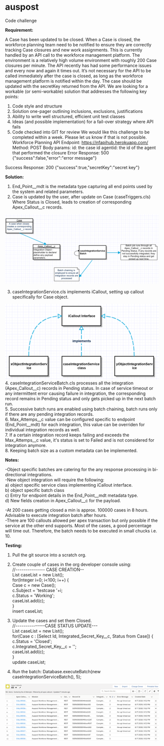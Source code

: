 # auspost
Code challenge

<b>Requirement:</b>
  
A Case has been updated to be closed. When a Case is closed, the workforce planning team need to be notified to ensure they are correctly tracking Case closures and new work assignments. This is currently handled by an API call to the workforce management platform.
The environment is a relatively high volume environment with roughly 200 Case closures per minute. The API recently has had some performance issues and every now and again it times out.
It’s not necessary for the API to be called immediately after the case is closed, as long as the workforce management platform is notified within the day. 
The case should be updated with the secretKey returned from the API.
We are looking for a workable (or semi-workable) solution that addresses the following key points:
1.	Code style and structure
2.	Solution one-pager outlining inclusions, exclusions, justifications
3.	Ability to write well structured, efficient unit test classes 
4.	Ideas (and possible implementation) for a fail-over strategy where API fails
5.	Code checked into GIT for review
We would like this challenge to be completed within a week. Please let us know if that is not possible.
Workforce Planning API
Endpoint: https://nfapihub.herokuapp.com/
Method: POST
Body params:
id: the case id
agentid: the id of the agent that performed the closure
Error Response:
500
{"success":false,"error":"error message"}

Success Response:
200
{"success":true,"secretKey":"secret key"}


<b>Solution:</b>

1. End_Point__mdt is the metadata type capturing all end points used by the system and related parameters.<br>
2. Case is updated by the user, after update on Case (caseTriggers.cls) Where Status is Closed, leads to creation of corresponding Apex_Callout__c records.<br> 
<img src="https://github.com/phantom82/auspost/blob/master/main2.PNG">

3. caseIntegrationService.cls implements iCallout, setting up callout specifically for Case object.<br>
<img src="https://github.com/phantom82/auspost/blob/master/main.PNG">
4. caseIntegrationServiceBatch.cls processes all the integration (Apex_Callout__c) records in Pending status. In case of service timeout or any intermittent error causing failure in integration, the corresponding record remains in Pending status and only gets picked up in the next batch run.<br>
5. Successive batch runs are enabled using batch chaining, batch runs only if there are any pending integration records.<br>
6. Max_Attemps__c value can be configured specific to endpoint (End_Point__mdt) for each integration, this value can be overriden for individual integration records as well.<br>
7. If a certain integration record keeps failing and exceeds the Max_Attemps__c value, it's status is set to Failed and is not considered for integration anymore.<br>
8. Keeping batch size as a custom metadata can be implemented.<br>


<b>Notes:</b>

-Object specific batches are catering for the any response processing in bi-directional integrations.<br>
-New object integration will require the following:<br>
a) object specific service class implementing iCallout interface.<br>
b) object specific batch class<br>
c) Entry for endpoint details in the End_Point__mdt metadata type.<br>
d) New fields creation in Apex_Callout__c for the payload.<br>

-At 200 cases getting closed a min is approx. 100000 cases in 8 hours. Advisable to execute integration batch after hours.<br>
-There are 100 callouts allowed per apex transaction but only possible if the service at the other end supports. Most of the cases, a good percentage will time out. Therefore, the batch needs to be executed in small chucks i.e. 10.

<b>Testing:</b>

1. Pull the git source into a scratch org.
2. Create couple of cases in the org developer console using:<br>
  //--------------- CASE CREATION--<br>
List<Case> caseList = new List<Case>();<br>
for(Integer i=0; i<100; i++) {<br>
    Case c = new Case();<br>
    c.Subject = 'testcase '+i;<br>
    c.Status = 'Working';<br>
    caseList.add(c);<br>
}<br>
insert caseList;<br>
                        
3. Update the cases and set them Closed.<br>
//---------------CASE STATUS UPDATE--- <br>
List<Case> caseList = new List<Case>();<br>
for(Case c : [Select Id, Integrated_Secret_Key__c, Status from Case]) {<br>
    c.Status = 'Closed';<br>
    c.Integrated_Secret_Key__c = '';<br>
    caseList.add(c);<br>
}<br>
update caseList;<br>

4. Run the batch:
Database.executeBatch(new caseIntegrationServiceBatch(), 5);<br>
<img src="https://github.com/phantom82/auspost/blob/master/main3.PNG">
